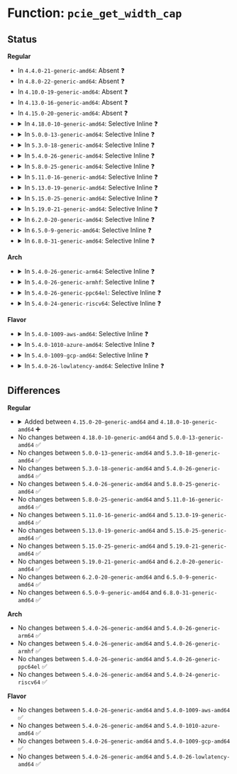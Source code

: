 # Function: <code>pcie_get_width_cap</code>

## Status
<b>Regular</b>
<ul>
<li>
In <code>4.4.0-21-generic-amd64</code>: Absent ❓
</li>
<li>
In <code>4.8.0-22-generic-amd64</code>: Absent ❓
</li>
<li>
In <code>4.10.0-19-generic-amd64</code>: Absent ❓
</li>
<li>
In <code>4.13.0-16-generic-amd64</code>: Absent ❓
</li>
<li>
In <code>4.15.0-20-generic-amd64</code>: Absent ❓
</li>
<li>
<details>
<summary>In <code>4.18.0-10-generic-amd64</code>: Selective Inline ❓</summary>

```c
enum pcie_link_width pcie_get_width_cap(struct pci_dev * dev)
```

```json
{
  "name": "pcie_get_width_cap",
  "collision_type": "Unique Global",
  "inline_type": "Selective",
  "funcs": [
    {
      "addr": 18446744071584214783,
      "name": "pcie_get_width_cap",
      "external": true,
      "loc": "drivers/pci/pci.c:5310",
      "file": "drivers/pci/pci.c",
      "inline": "not declared, inlined",
      "caller_inline": [
        "drivers/pci/pci.c:pcie_bandwidth_capable"
      ],
      "caller_func": [
        "drivers/pci/pci-sysfs.c:max_link_width_show"
      ]
    }
  ],
  "symbols": [
    {
      "addr": 18446744071584214624,
      "name": "pcie_get_width_cap",
      "section": ".text",
      "bind": "STB_GLOBAL",
      "size": 85
    }
  ]
}
```
</details>
</li>
<li>
<details>
<summary>In <code>5.0.0-13-generic-amd64</code>: Selective Inline ❓</summary>

```c
enum pcie_link_width pcie_get_width_cap(struct pci_dev * dev)
```

```json
{
  "name": "pcie_get_width_cap",
  "collision_type": "Unique Global",
  "inline_type": "Selective",
  "funcs": [
    {
      "addr": 18446744071584304767,
      "name": "pcie_get_width_cap",
      "external": true,
      "loc": "drivers/pci/pci.c:5597",
      "file": "drivers/pci/pci.c",
      "inline": "not declared, inlined",
      "caller_inline": [
        "drivers/pci/pci.c:pcie_bandwidth_capable"
      ],
      "caller_func": [
        "drivers/pci/pci-sysfs.c:max_link_width_show"
      ]
    }
  ],
  "symbols": [
    {
      "addr": 18446744071584281808,
      "name": "pcie_get_width_cap",
      "section": ".text",
      "bind": "STB_GLOBAL",
      "size": 85
    }
  ]
}
```
</details>
</li>
<li>
<details>
<summary>In <code>5.3.0-18-generic-amd64</code>: Selective Inline ❓</summary>

```c
enum pcie_link_width pcie_get_width_cap(struct pci_dev * dev)
```

```json
{
  "name": "pcie_get_width_cap",
  "collision_type": "Unique Global",
  "inline_type": "Selective",
  "funcs": [
    {
      "addr": 18446744071584498493,
      "name": "pcie_get_width_cap",
      "external": true,
      "loc": "drivers/pci/pci.c:5693",
      "file": "drivers/pci/pci.c",
      "inline": "not declared, inlined",
      "caller_inline": [
        "drivers/pci/pci.c:pcie_bandwidth_capable"
      ],
      "caller_func": [
        "drivers/pci/pci-sysfs.c:max_link_width_show"
      ]
    }
  ],
  "symbols": [
    {
      "addr": 18446744071584476208,
      "name": "pcie_get_width_cap",
      "section": ".text",
      "bind": "STB_GLOBAL",
      "size": 85
    }
  ]
}
```
</details>
</li>
<li>
<details>
<summary>In <code>5.4.0-26-generic-amd64</code>: Selective Inline ❓</summary>

```c
enum pcie_link_width pcie_get_width_cap(struct pci_dev * dev)
```

```json
{
  "name": "pcie_get_width_cap",
  "collision_type": "Unique Global",
  "inline_type": "Selective",
  "funcs": [
    {
      "addr": 18446744071584634397,
      "name": "pcie_get_width_cap",
      "external": true,
      "loc": "drivers/pci/pci.c:5823",
      "file": "drivers/pci/pci.c",
      "inline": "not declared, inlined",
      "caller_inline": [
        "drivers/pci/pci.c:pcie_bandwidth_capable"
      ],
      "caller_func": [
        "drivers/pci/pci-sysfs.c:max_link_width_show"
      ]
    }
  ],
  "symbols": [
    {
      "addr": 18446744071584611728,
      "name": "pcie_get_width_cap",
      "section": ".text",
      "bind": "STB_GLOBAL",
      "size": 85
    }
  ]
}
```
</details>
</li>
<li>
<details>
<summary>In <code>5.8.0-25-generic-amd64</code>: Selective Inline ❓</summary>

```c
enum pcie_link_width pcie_get_width_cap(struct pci_dev * dev)
```

```json
{
  "name": "pcie_get_width_cap",
  "collision_type": "Unique Global",
  "inline_type": "Selective",
  "funcs": [
    {
      "addr": 18446744071585317245,
      "name": "pcie_get_width_cap",
      "external": true,
      "loc": "drivers/pci/pci.c:5844",
      "file": "drivers/pci/pci.c",
      "inline": "not declared, inlined",
      "caller_inline": [
        "drivers/pci/pci.c:pcie_bandwidth_capable"
      ],
      "caller_func": [
        "drivers/pci/pci-sysfs.c:max_link_width_show"
      ]
    }
  ],
  "symbols": [
    {
      "addr": 18446744071585288960,
      "name": "pcie_get_width_cap",
      "section": ".text",
      "bind": "STB_GLOBAL",
      "size": 85
    }
  ]
}
```
</details>
</li>
<li>
<details>
<summary>In <code>5.11.0-16-generic-amd64</code>: Selective Inline ❓</summary>

```c
enum pcie_link_width pcie_get_width_cap(struct pci_dev * dev)
```

```json
{
  "name": "pcie_get_width_cap",
  "collision_type": "Unique Global",
  "inline_type": "Selective",
  "funcs": [
    {
      "addr": 18446744071585472205,
      "name": "pcie_get_width_cap",
      "external": true,
      "loc": "drivers/pci/pci.c:5918",
      "file": "drivers/pci/pci.c",
      "inline": "not declared, inlined",
      "caller_inline": [
        "drivers/pci/pci.c:pcie_bandwidth_capable"
      ],
      "caller_func": [
        "drivers/pci/pci-sysfs.c:max_link_width_show"
      ]
    }
  ],
  "symbols": [
    {
      "addr": 18446744071585444912,
      "name": "pcie_get_width_cap",
      "section": ".text",
      "bind": "STB_GLOBAL",
      "size": 85
    }
  ]
}
```
</details>
</li>
<li>
<details>
<summary>In <code>5.13.0-19-generic-amd64</code>: Selective Inline ❓</summary>

```c
enum pcie_link_width pcie_get_width_cap(struct pci_dev * dev)
```

```json
{
  "name": "pcie_get_width_cap",
  "collision_type": "Unique Global",
  "inline_type": "Selective",
  "funcs": [
    {
      "addr": 18446744071585352125,
      "name": "pcie_get_width_cap",
      "external": true,
      "loc": "drivers/pci/pci.c:5967",
      "file": "drivers/pci/pci.c",
      "inline": "not declared, inlined",
      "caller_inline": [
        "drivers/pci/pci.c:pcie_bandwidth_capable"
      ],
      "caller_func": [
        "drivers/pci/pci-sysfs.c:max_link_width_show"
      ]
    }
  ],
  "symbols": [
    {
      "addr": 18446744071585325072,
      "name": "pcie_get_width_cap",
      "section": ".text",
      "bind": "STB_GLOBAL",
      "size": 85
    }
  ]
}
```
</details>
</li>
<li>
<details>
<summary>In <code>5.15.0-25-generic-amd64</code>: Selective Inline ❓</summary>

```c
enum pcie_link_width pcie_get_width_cap(struct pci_dev * dev)
```

```json
{
  "name": "pcie_get_width_cap",
  "collision_type": "Unique Global",
  "inline_type": "Selective",
  "funcs": [
    {
      "addr": 18446744071585811117,
      "name": "pcie_get_width_cap",
      "external": true,
      "loc": "drivers/pci/pci.c:6157",
      "file": "drivers/pci/pci.c",
      "inline": "not declared, inlined",
      "caller_inline": [
        "drivers/pci/pci.c:pcie_bandwidth_capable"
      ],
      "caller_func": [
        "drivers/pci/pci-sysfs.c:max_link_width_show"
      ]
    }
  ],
  "symbols": [
    {
      "addr": 18446744071585778320,
      "name": "pcie_get_width_cap",
      "section": ".text",
      "bind": "STB_GLOBAL",
      "size": 85
    }
  ]
}
```
</details>
</li>
<li>
<details>
<summary>In <code>5.19.0-21-generic-amd64</code>: Selective Inline ❓</summary>

```c
enum pcie_link_width pcie_get_width_cap(struct pci_dev * dev)
```

```json
{
  "name": "pcie_get_width_cap",
  "collision_type": "Unique Global",
  "inline_type": "Selective",
  "funcs": [
    {
      "addr": 18446744071587000095,
      "name": "pcie_get_width_cap",
      "external": true,
      "loc": "drivers/pci/pci.c:6253",
      "file": "drivers/pci/pci.c",
      "inline": "not declared, inlined",
      "caller_inline": [
        "drivers/pci/pci.c:pcie_bandwidth_capable"
      ],
      "caller_func": [
        "drivers/pci/pci-sysfs.c:max_link_width_show"
      ]
    }
  ],
  "symbols": [
    {
      "addr": 18446744071586966176,
      "name": "pcie_get_width_cap",
      "section": ".text",
      "bind": "STB_GLOBAL",
      "size": 102
    }
  ]
}
```
</details>
</li>
<li>
<details>
<summary>In <code>6.2.0-20-generic-amd64</code>: Selective Inline ❓</summary>

```c
enum pcie_link_width pcie_get_width_cap(struct pci_dev * dev)
```

```json
{
  "name": "pcie_get_width_cap",
  "collision_type": "Unique Global",
  "inline_type": "Selective",
  "funcs": [
    {
      "addr": 18446744071588168655,
      "name": "pcie_get_width_cap",
      "external": true,
      "loc": "drivers/pci/pci.c:6200",
      "file": "drivers/pci/pci.c",
      "inline": "not declared, inlined",
      "caller_inline": [
        "drivers/pci/pci.c:pcie_bandwidth_capable"
      ],
      "caller_func": [
        "drivers/pci/pci-sysfs.c:max_link_width_show"
      ]
    }
  ],
  "symbols": [
    {
      "addr": 18446744071588130656,
      "name": "pcie_get_width_cap",
      "section": ".text",
      "bind": "STB_GLOBAL",
      "size": 102
    }
  ]
}
```
</details>
</li>
<li>
<details>
<summary>In <code>6.5.0-9-generic-amd64</code>: Selective Inline ❓</summary>

```c
enum pcie_link_width pcie_get_width_cap(struct pci_dev * dev)
```

```json
{
  "name": "pcie_get_width_cap",
  "collision_type": "Unique Global",
  "inline_type": "Selective",
  "funcs": [
    {
      "addr": 18446744071588444703,
      "name": "pcie_get_width_cap",
      "external": true,
      "loc": "drivers/pci/pci.c:6322",
      "file": "drivers/pci/pci.c",
      "inline": "not declared, inlined",
      "caller_inline": [
        "drivers/pci/pci.c:pcie_bandwidth_capable"
      ],
      "caller_func": [
        "drivers/pci/pci-sysfs.c:max_link_width_show"
      ]
    }
  ],
  "symbols": [
    {
      "addr": 18446744071588405952,
      "name": "pcie_get_width_cap",
      "section": ".text",
      "bind": "STB_GLOBAL",
      "size": 102
    }
  ]
}
```
</details>
</li>
<li>
<details>
<summary>In <code>6.8.0-31-generic-amd64</code>: Selective Inline ❓</summary>

```c
enum pcie_link_width pcie_get_width_cap(struct pci_dev * dev)
```

```json
{
  "name": "pcie_get_width_cap",
  "collision_type": "Unique Global",
  "inline_type": "Selective",
  "funcs": [
    {
      "addr": 18446744071588741567,
      "name": "pcie_get_width_cap",
      "external": true,
      "loc": "drivers/pci/pci.c:6466",
      "file": "drivers/pci/pci.c",
      "inline": "not declared, inlined",
      "caller_inline": [
        "drivers/pci/pci.c:pcie_bandwidth_capable"
      ],
      "caller_func": [
        "drivers/pci/pci-sysfs.c:max_link_width_show"
      ]
    }
  ],
  "symbols": [
    {
      "addr": 18446744071588700992,
      "name": "pcie_get_width_cap",
      "section": ".text",
      "bind": "STB_GLOBAL",
      "size": 102
    }
  ]
}
```
</details>
</li>
</ul>
<b>Arch</b>
<ul>
<li>
<details>
<summary>In <code>5.4.0-26-generic-arm64</code>: Selective Inline ❓</summary>

```c
enum pcie_link_width pcie_get_width_cap(struct pci_dev * dev)
```

```json
{
  "name": "pcie_get_width_cap",
  "collision_type": "Unique Global",
  "inline_type": "Selective",
  "funcs": [
    {
      "addr": 18446603336496881008,
      "name": "pcie_get_width_cap",
      "external": true,
      "loc": "drivers/pci/pci.c:5823",
      "file": "drivers/pci/pci.c",
      "inline": "not declared, inlined",
      "caller_inline": [
        "drivers/pci/pci.c:pcie_bandwidth_capable"
      ],
      "caller_func": [
        "drivers/pci/pci-sysfs.c:max_link_width_show"
      ]
    }
  ],
  "symbols": [
    {
      "addr": 18446603336496851240,
      "name": "pcie_get_width_cap",
      "section": ".text",
      "bind": "STB_GLOBAL",
      "size": 108
    }
  ]
}
```
</details>
</li>
<li>
<details>
<summary>In <code>5.4.0-26-generic-armhf</code>: Selective Inline ❓</summary>

```c
enum pcie_link_width pcie_get_width_cap(struct pci_dev * dev)
```

```json
{
  "name": "pcie_get_width_cap",
  "collision_type": "Unique Global",
  "inline_type": "Selective",
  "funcs": [
    {
      "addr": 3230158068,
      "name": "pcie_get_width_cap",
      "external": true,
      "loc": "drivers/pci/pci.c:5823",
      "file": "drivers/pci/pci.c",
      "inline": "not declared, inlined",
      "caller_inline": [
        "drivers/pci/pci.c:pcie_bandwidth_capable"
      ],
      "caller_func": [
        "drivers/pci/pci-sysfs.c:max_link_width_show"
      ]
    }
  ],
  "symbols": [
    {
      "addr": 3230131596,
      "name": "pcie_get_width_cap",
      "section": ".text",
      "bind": "STB_GLOBAL",
      "size": 108
    }
  ]
}
```
</details>
</li>
<li>
<details>
<summary>In <code>5.4.0-26-generic-ppc64el</code>: Selective Inline ❓</summary>

```c
enum pcie_link_width pcie_get_width_cap(struct pci_dev * dev)
```

```json
{
  "name": "pcie_get_width_cap",
  "collision_type": "Unique Global",
  "inline_type": "Selective",
  "funcs": [
    {
      "addr": 13835058055290965736,
      "name": "pcie_get_width_cap",
      "external": true,
      "loc": "drivers/pci/pci.c:5823",
      "file": "drivers/pci/pci.c",
      "inline": "not declared, inlined",
      "caller_inline": [
        "drivers/pci/pci.c:pcie_bandwidth_capable"
      ],
      "caller_func": [
        "drivers/pci/pci-sysfs.c:max_link_width_show"
      ]
    }
  ],
  "symbols": [
    {
      "addr": 13835058055290929840,
      "name": "pcie_get_width_cap",
      "section": ".text",
      "bind": "STB_GLOBAL",
      "size": 120
    }
  ]
}
```
</details>
</li>
<li>
<details>
<summary>In <code>5.4.0-24-generic-riscv64</code>: Selective Inline ❓</summary>

```c
enum pcie_link_width pcie_get_width_cap(struct pci_dev * dev)
```

```json
{
  "name": "pcie_get_width_cap",
  "collision_type": "Unique Global",
  "inline_type": "Selective",
  "funcs": [
    {
      "addr": 18446743936275578852,
      "name": "pcie_get_width_cap",
      "external": true,
      "loc": "drivers/pci/pci.c:5823",
      "file": "drivers/pci/pci.c",
      "inline": "not declared, inlined",
      "caller_inline": [
        "drivers/pci/pci.c:pcie_bandwidth_capable"
      ],
      "caller_func": [
        "drivers/pci/pci-sysfs.c:max_link_width_show"
      ]
    }
  ],
  "symbols": [
    {
      "addr": 18446743936275554656,
      "name": "pcie_get_width_cap",
      "section": ".text",
      "bind": "STB_GLOBAL",
      "size": 76
    }
  ]
}
```
</details>
</li>
</ul>
<b>Flavor</b>
<ul>
<li>
<details>
<summary>In <code>5.4.0-1009-aws-amd64</code>: Selective Inline ❓</summary>

```c
enum pcie_link_width pcie_get_width_cap(struct pci_dev * dev)
```

```json
{
  "name": "pcie_get_width_cap",
  "collision_type": "Unique Global",
  "inline_type": "Selective",
  "funcs": [
    {
      "addr": 18446744071584586557,
      "name": "pcie_get_width_cap",
      "external": true,
      "loc": "drivers/pci/pci.c:5823",
      "file": "drivers/pci/pci.c",
      "inline": "not declared, inlined",
      "caller_inline": [
        "drivers/pci/pci.c:pcie_bandwidth_capable"
      ],
      "caller_func": [
        "drivers/pci/pci-sysfs.c:max_link_width_show"
      ]
    }
  ],
  "symbols": [
    {
      "addr": 18446744071584563888,
      "name": "pcie_get_width_cap",
      "section": ".text",
      "bind": "STB_GLOBAL",
      "size": 85
    }
  ]
}
```
</details>
</li>
<li>
<details>
<summary>In <code>5.4.0-1010-azure-amd64</code>: Selective Inline ❓</summary>

```c
enum pcie_link_width pcie_get_width_cap(struct pci_dev * dev)
```

```json
{
  "name": "pcie_get_width_cap",
  "collision_type": "Unique Global",
  "inline_type": "Selective",
  "funcs": [
    {
      "addr": 18446744071584514685,
      "name": "pcie_get_width_cap",
      "external": true,
      "loc": "drivers/pci/pci.c:5823",
      "file": "drivers/pci/pci.c",
      "inline": "not declared, inlined",
      "caller_inline": [
        "drivers/pci/pci.c:pcie_bandwidth_capable"
      ],
      "caller_func": [
        "drivers/pci/pci-sysfs.c:max_link_width_show"
      ]
    }
  ],
  "symbols": [
    {
      "addr": 18446744071584492048,
      "name": "pcie_get_width_cap",
      "section": ".text",
      "bind": "STB_GLOBAL",
      "size": 85
    }
  ]
}
```
</details>
</li>
<li>
<details>
<summary>In <code>5.4.0-1009-gcp-amd64</code>: Selective Inline ❓</summary>

```c
enum pcie_link_width pcie_get_width_cap(struct pci_dev * dev)
```

```json
{
  "name": "pcie_get_width_cap",
  "collision_type": "Unique Global",
  "inline_type": "Selective",
  "funcs": [
    {
      "addr": 18446744071584584557,
      "name": "pcie_get_width_cap",
      "external": true,
      "loc": "drivers/pci/pci.c:5823",
      "file": "drivers/pci/pci.c",
      "inline": "not declared, inlined",
      "caller_inline": [
        "drivers/pci/pci.c:pcie_bandwidth_capable"
      ],
      "caller_func": [
        "drivers/pci/pci-sysfs.c:max_link_width_show"
      ]
    }
  ],
  "symbols": [
    {
      "addr": 18446744071584561888,
      "name": "pcie_get_width_cap",
      "section": ".text",
      "bind": "STB_GLOBAL",
      "size": 85
    }
  ]
}
```
</details>
</li>
<li>
<details>
<summary>In <code>5.4.0-26-lowlatency-amd64</code>: Selective Inline ❓</summary>

```c
enum pcie_link_width pcie_get_width_cap(struct pci_dev * dev)
```

```json
{
  "name": "pcie_get_width_cap",
  "collision_type": "Unique Global",
  "inline_type": "Selective",
  "funcs": [
    {
      "addr": 18446744071584692221,
      "name": "pcie_get_width_cap",
      "external": true,
      "loc": "drivers/pci/pci.c:5823",
      "file": "drivers/pci/pci.c",
      "inline": "not declared, inlined",
      "caller_inline": [
        "drivers/pci/pci.c:pcie_bandwidth_capable"
      ],
      "caller_func": [
        "drivers/pci/pci-sysfs.c:max_link_width_show"
      ]
    }
  ],
  "symbols": [
    {
      "addr": 18446744071584669632,
      "name": "pcie_get_width_cap",
      "section": ".text",
      "bind": "STB_GLOBAL",
      "size": 85
    }
  ]
}
```
</details>
</li>
</ul>

## Differences
<b>Regular</b>
<ul>
<li>
<details>
<summary>Added between <code>4.15.0-20-generic-amd64</code> and <code>4.18.0-10-generic-amd64</code> ➕</summary>

```c
enum pcie_link_width pcie_get_width_cap(struct pci_dev * dev)
```
</details>
</li>
<li>
No changes between <code>4.18.0-10-generic-amd64</code> and <code>5.0.0-13-generic-amd64</code> ✅
</li>
<li>
No changes between <code>5.0.0-13-generic-amd64</code> and <code>5.3.0-18-generic-amd64</code> ✅
</li>
<li>
No changes between <code>5.3.0-18-generic-amd64</code> and <code>5.4.0-26-generic-amd64</code> ✅
</li>
<li>
No changes between <code>5.4.0-26-generic-amd64</code> and <code>5.8.0-25-generic-amd64</code> ✅
</li>
<li>
No changes between <code>5.8.0-25-generic-amd64</code> and <code>5.11.0-16-generic-amd64</code> ✅
</li>
<li>
No changes between <code>5.11.0-16-generic-amd64</code> and <code>5.13.0-19-generic-amd64</code> ✅
</li>
<li>
No changes between <code>5.13.0-19-generic-amd64</code> and <code>5.15.0-25-generic-amd64</code> ✅
</li>
<li>
No changes between <code>5.15.0-25-generic-amd64</code> and <code>5.19.0-21-generic-amd64</code> ✅
</li>
<li>
No changes between <code>5.19.0-21-generic-amd64</code> and <code>6.2.0-20-generic-amd64</code> ✅
</li>
<li>
No changes between <code>6.2.0-20-generic-amd64</code> and <code>6.5.0-9-generic-amd64</code> ✅
</li>
<li>
No changes between <code>6.5.0-9-generic-amd64</code> and <code>6.8.0-31-generic-amd64</code> ✅
</li>
</ul>
<b>Arch</b>
<ul>
<li>
No changes between <code>5.4.0-26-generic-amd64</code> and <code>5.4.0-26-generic-arm64</code> ✅
</li>
<li>
No changes between <code>5.4.0-26-generic-amd64</code> and <code>5.4.0-26-generic-armhf</code> ✅
</li>
<li>
No changes between <code>5.4.0-26-generic-amd64</code> and <code>5.4.0-26-generic-ppc64el</code> ✅
</li>
<li>
No changes between <code>5.4.0-26-generic-amd64</code> and <code>5.4.0-24-generic-riscv64</code> ✅
</li>
</ul>
<b>Flavor</b>
<ul>
<li>
No changes between <code>5.4.0-26-generic-amd64</code> and <code>5.4.0-1009-aws-amd64</code> ✅
</li>
<li>
No changes between <code>5.4.0-26-generic-amd64</code> and <code>5.4.0-1010-azure-amd64</code> ✅
</li>
<li>
No changes between <code>5.4.0-26-generic-amd64</code> and <code>5.4.0-1009-gcp-amd64</code> ✅
</li>
<li>
No changes between <code>5.4.0-26-generic-amd64</code> and <code>5.4.0-26-lowlatency-amd64</code> ✅
</li>
</ul>
